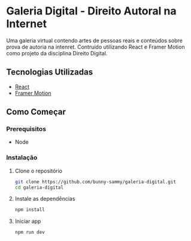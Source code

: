 # Galeria Digital - Direito Autoral na Internet
Uma galeria virtual contendo artes de pessoas reais e conteúdos sobre prova de autoria na intenret. Contruído utilizando React e Framer Motion como projeto da disciplina Direito Digital.

## Tecnologias Utilizadas
* [React](https://react.dev/)
* [Framer Motion](https://www.npmjs.com/package/framer-motion)

## Como Começar

### Prerequisitos

* Node

### Instalação

1. Clone o repositório

   ```bash
   git clone https://github.com/bunny-sammy/galeria-digital.git
   cd galeria-digital
   ```

2. Instale as dependências

   ```bash
   npm install
   ```

3. Iniciar app

   ```bash
   npm run dev
   ```